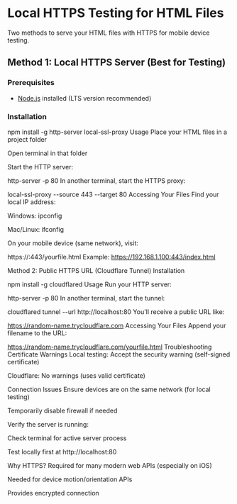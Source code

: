 # Local HTTPS Testing for HTML Files

Two methods to serve your HTML files with HTTPS for mobile device testing.

## Method 1: Local HTTPS Server (Best for Testing)

### Prerequisites
- [Node.js](https://nodejs.org/) installed (LTS version recommended)

### Installation

npm install -g http-server local-ssl-proxy
Usage
Place your HTML files in a project folder

Open terminal in that folder

Start the HTTP server:


http-server -p 80
In another terminal, start the HTTPS proxy:


local-ssl-proxy --source 443 --target 80
Accessing Your Files
Find your local IP address:

Windows: ipconfig

Mac/Linux: ifconfig

On your mobile device (same network), visit:


https://<your-local-ip>:443/yourfile.html
Example: https://192.168.1.100:443/index.html

Method 2: Public HTTPS URL (Cloudflare Tunnel)
Installation

npm install -g cloudflared
Usage
Run your HTTP server:


http-server -p 80
In another terminal, start the tunnel:


cloudflared tunnel --url http://localhost:80
You'll receive a public URL like:


https://random-name.trycloudflare.com
Accessing Your Files
Append your filename to the URL:


https://random-name.trycloudflare.com/yourfile.html
Troubleshooting
Certificate Warnings
Local testing: Accept the security warning (self-signed certificate)

Cloudflare: No warnings (uses valid certificate)

Connection Issues
Ensure devices are on the same network (for local testing)

Temporarily disable firewall if needed

Verify the server is running:

Check terminal for active server process

Test locally first at http://localhost:80

Why HTTPS?
Required for many modern web APIs (especially on iOS)

Needed for device motion/orientation APIs

Provides encrypted connection
